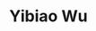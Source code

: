 ---
# Display name

title: Yibiao Wu
user_groups: ["Graduated Master Students"]



organizations:
- name: 2004-2007 

Interests:
- Multi-scale simulation of phase separation in polymer solution

---